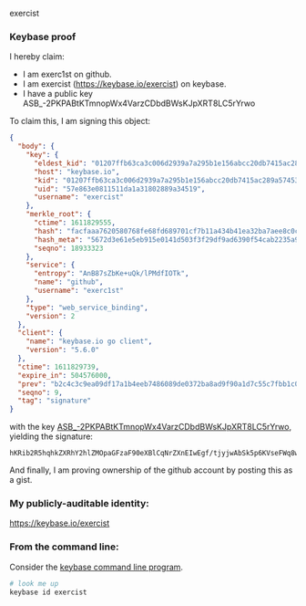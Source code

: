 exercist
### Keybase proof

I hereby claim:

  * I am exerc1st on github.
  * I am exercist (https://keybase.io/exercist) on keybase.
  * I have a public key ASB_-2PKPABtKTmnopWx4VarzCDbdBWsKJpXRT8LC5rYrwo

To claim this, I am signing this object:

```json
{
  "body": {
    "key": {
      "eldest_kid": "01207ffb63ca3c006d2939a7a295b1e156abcc20db7415ac289a57453f0b0b9ad8af0a",
      "host": "keybase.io",
      "kid": "01207ffb63ca3c006d2939a7a295b1e156abcc20db7415ac289a57453f0b0b9ad8af0a",
      "uid": "57e863e0811511da1a31802889a34519",
      "username": "exercist"
    },
    "merkle_root": {
      "ctime": 1611829555,
      "hash": "facfaaa7620580768fe68fd689701cf7b11a434b41ea32ba7aee8c0ca7ae1352734e9f0daf2dd49618bb5818b2b047eeb84d05b83c62e0dceb6e9b96ed889392",
      "hash_meta": "5672d3e61e5eb915e0141d503f3f29df9ad6390f54cab2235a9bcd799f3610f2",
      "seqno": 18933323
    },
    "service": {
      "entropy": "AnB87sZbKe+uQk/lPMdfIOTk",
      "name": "github",
      "username": "exerc1st"
    },
    "type": "web_service_binding",
    "version": 2
  },
  "client": {
    "name": "keybase.io go client",
    "version": "5.6.0"
  },
  "ctime": 1611829739,
  "expire_in": 504576000,
  "prev": "b2c4c3c9ea09df17a1b4eeb7486089de0372ba8ad9f90a1d7c55c7fbb1c0a532",
  "seqno": 9,
  "tag": "signature"
}
```

with the key [ASB_-2PKPABtKTmnopWx4VarzCDbdBWsKJpXRT8LC5rYrwo](https://keybase.io/exercist), yielding the signature:

```
hKRib2R5hqhkZXRhY2hlZMOpaGFzaF90eXBlCqNrZXnEIwEgf/tjyjwAbSk5p6KVseFWq8wg23QVrCiaV0U/Cwua2K8Kp3BheWxvYWTESpcCCcQgssTDyeoJ3xehtO63SGCJ3gNyuorZ+QodfFXH+7HApTLEIKwNFJ60xUpRO3a3PpK/w/CayF03Q1KnNz7xgRnj69rTAgHCo3NpZ8RAHuykzT+zwxuk9ZMQ4pxT+RL4HgQ/w694/PIvlpKmGrELcC5V8mqk4NBbi1w1sYgBz5P/ShZNejgy9oSM06FLBqhzaWdfdHlwZSCkaGFzaIKkdHlwZQildmFsdWXEIDhgJHsHtgF1FGofP9nUxJIs6pnmgT39zHUCwc7lox94o3RhZ80CAqd2ZXJzaW9uAQ==

```

And finally, I am proving ownership of the github account by posting this as a gist.

### My publicly-auditable identity:

https://keybase.io/exercist

### From the command line:

Consider the [keybase command line program](https://keybase.io/download).

```bash
# look me up
keybase id exercist
```
